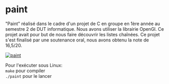 # paint
"Paint" réalisé dans le cadre d'un projet de C en groupe en 1ère année au semestre 2 de DUT informatique. Nous avons utiliser la librairie OpenGl. Ce projet avait pour but de nous faire découvrir les listes chaînées. Ce projet s'est finalisé par une soutenance oral, nous avons obtenu la note de 16,5/20. 

<a href="https://ibb.co/gSMymFn"><img src="https://i.ibb.co/JvRnmFh/paint.png" alt="paint" border="0"></a>

Pour l'exécuter sous Linux:<br>
`make` pour compiler<br>
`./paint` pour le lancer<br>
